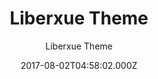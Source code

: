 ---
layout: JamstackTheme
title: Liberxue Theme
github: https://github.com/Liberxue/liberxue.github.io
demo: https://liberxue.github.io/
author: Liberxue Theme
ssg: Jekyll
date: 2017-08-02T04:58:02.000Z
description: >-
  Liberxue blog for lightweight Jekyll  themes  轻量级自适应 简洁 卡片式博客主题 3秒搞定GitHub
  blog
stale: false
---